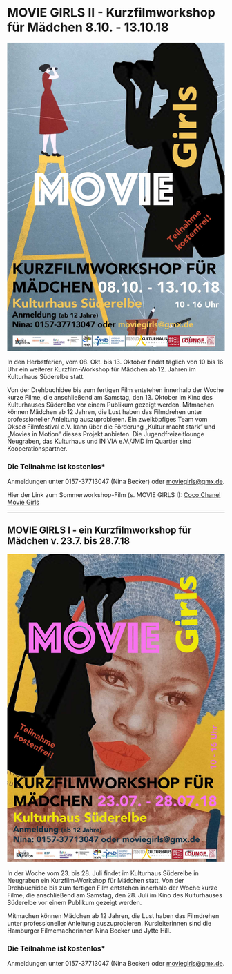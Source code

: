 # MOVIE GIRLS II - Kurzfilmworkshop für Mädchen 8.10. - 13.10.18

![](/img/moviegirls2.jpg)

In den Herbstferien, vom 08. Okt. bis 13. Oktober findet täglich von 10 bis 16 Uhr 
ein weiterer Kurzfilm-Workshop für Mädchen ab 12. Jahren im Kulturhaus Süderelbe statt. 

Von der Drehbuchidee bis zum fertigen Film entstehen innerhalb der Woche kurze Filme,
die anschließend am Samstag, den 13. Oktober im Kino des Kulturhauses Süderelbe vor einem Publikum
gezeigt werden. Mitmachen können Mädchen ab 12 Jahren, die Lust haben das Filmdrehen unter professioneller
Anleitung auszuprobieren. Ein zweiköpfiges Team vom Okseø Filmfestival e.V. kann über die Förderung
„Kultur macht stark“ und „Movies in Motion“ dieses Projekt anbieten. Die Jugendfreizeitlounge Neugraben,
das Kulturhaus und IN VIA e.V./JMD im Quartier sind Kooperationspartner.

### Die Teilnahme ist kostenlos*  

Anmeldungen unter 0157-37713047 (Nina Becker) oder moviegirls@gmx.de.

Hier der Link zum Sommerworkshop-Film (s. MOVIE GIRLS I):
[Coco Chanel Movie Girls](http://vimeo.com/288323542)

________________________________________________________________________

## MOVIE GIRLS I  - ein Kurzfilmworkshop für Mädchen v. 23.7. bis 28.7.18

![](/img/Movie-Girls-Plakat.jpg)

In der Woche vom 23. bis 28. Juli findet im Kulturhaus Süderelbe in Neugraben 
ein Kurzfilm-Workshop für Mädchen statt. 
Von der Drehbuchidee bis zum fertigen Film entstehen innerhalb der Woche kurze Filme, 
die anschließend am Samstag, den 28. Juli im Kino des Kulturhauses Süderelbe vor einem 
Publikum gezeigt werden. 

Mitmachen können Mädchen ab 12 Jahren, die Lust haben das Filmdrehen unter professioneller Anleitung auszuprobieren.
Kursleiterinnen sind die Hamburger Filmemacherinnen Nina Becker und Jytte Hill.

### Die Teilnahme ist kostenlos*  

Anmeldungen unter 0157-37713047 (Nina Becker) oder moviegirls@gmx.de.


